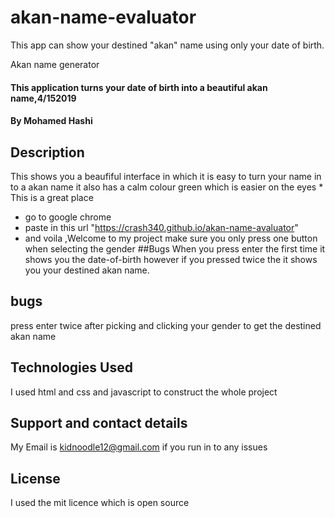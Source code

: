 # akan-name-evaluator
This app can show your destined "akan"  name using only your date of birth.

Akan name generator
#### This application turns your date of birth into a beautiful akan name,4/152019
#### By Mohamed Hashi
## Description
This shows you a beaufiful interface in which it is easy to turn your name in to a akan name it also has a calm colour green which is easier on the eyes * This is a great place
* go to google chrome
* paste in this url "https://crash340.github.io/akan-name-avaluator"
* and voila ,Welcome to my project
make sure you only press one button when selecting the gender 
##Bugs
When you press enter the first time it shows you the date-of-birth however if you pressed twice the it shows you your destined akan name.
## bugs
press enter twice  after picking and clicking your gender to get the destined akan name
## Technologies Used
I used html and css and javascript to construct the whole project
## Support and contact details
My Email is kidnoodle12@gmail.com if you run in to any issues
## License
I used the mit licence which is open source 

